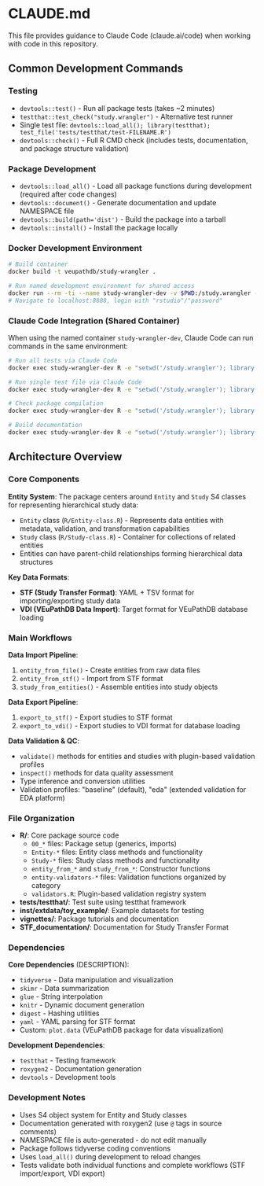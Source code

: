 # CLAUDE.md

This file provides guidance to Claude Code (claude.ai/code) when working with code in this repository.

## Common Development Commands

### Testing
- `devtools::test()` - Run all package tests (takes ~2 minutes)
- `testthat::test_check("study.wrangler")` - Alternative test runner
- Single test file: `devtools::load_all(); library(testthat); test_file('tests/testthat/test-FILENAME.R')`
- `devtools::check()` - Full R CMD check (includes tests, documentation, and package structure validation)

### Package Development
- `devtools::load_all()` - Load all package functions during development (required after code changes)
- `devtools::document()` - Generate documentation and update NAMESPACE file
- `devtools::build(path='dist')` - Build the package into a tarball
- `devtools::install()` - Install the package locally

### Docker Development Environment
```bash
# Build container
docker build -t veupathdb/study-wrangler .

# Run named development environment for shared access
docker run --rm -ti --name study-wrangler-dev -v $PWD:/study.wrangler -e PASSWORD=password -p 8888:8787 veupathdb/study-wrangler
# Navigate to localhost:8888, login with "rstudio"/"password"
```

### Claude Code Integration (Shared Container)
When using the named container `study-wrangler-dev`, Claude Code can run commands in the same environment:
```bash
# Run all tests via Claude Code
docker exec study-wrangler-dev R -e "setwd('/study.wrangler'); library(devtools); test()"

# Run single test file via Claude Code  
docker exec study-wrangler-dev R -e "setwd('/study.wrangler'); library(devtools); load_all(); library(testthat); test_file('tests/testthat/test-Entity-categories.R')"

# Check package compilation
docker exec study-wrangler-dev R -e "setwd('/study.wrangler'); library(devtools); load_all()"

# Build documentation
docker exec study-wrangler-dev R -e "setwd('/study.wrangler'); library(devtools); document()"
```

## Architecture Overview

### Core Components

**Entity System**: The package centers around `Entity` and `Study` S4 classes for representing hierarchical study data:
- `Entity` class (`R/Entity-class.R`) - Represents data entities with metadata, validation, and transformation capabilities
- `Study` class (`R/Study-class.R`) - Container for collections of related entities
- Entities can have parent-child relationships forming hierarchical data structures

**Key Data Formats**:
- **STF (Study Transfer Format)**: YAML + TSV format for importing/exporting study data
- **VDI (VEuPathDB Data Import)**: Target format for VEuPathDB database loading

### Main Workflows

**Data Import Pipeline**:
1. `entity_from_file()` - Create entities from raw data files
2. `entity_from_stf()` - Import from STF format
3. `study_from_entities()` - Assemble entities into study objects

**Data Export Pipeline**:
1. `export_to_stf()` - Export studies to STF format
2. `export_to_vdi()` - Export studies to VDI format for database loading

**Data Validation & QC**:
- `validate()` methods for entities and studies with plugin-based validation profiles
- `inspect()` methods for data quality assessment
- Type inference and conversion utilities
- Validation profiles: "baseline" (default), "eda" (extended validation for EDA platform)

### File Organization

- **R/**: Core package source code
  - `00_*` files: Package setup (generics, imports)
  - `Entity-*` files: Entity class methods and functionality
  - `Study-*` files: Study class methods and functionality
  - `entity_from_*` and `study_from_*`: Constructor functions
  - `entity-validators-*` files: Validation functions organized by category
  - `validators.R`: Plugin-based validation registry system
- **tests/testthat/**: Test suite using testthat framework
- **inst/extdata/toy_example/**: Example datasets for testing
- **vignettes/**: Package tutorials and documentation
- **STF_documentation/**: Documentation for Study Transfer Format

### Dependencies

**Core Dependencies** (DESCRIPTION):
- `tidyverse` - Data manipulation and visualization
- `skimr` - Data summarization
- `glue` - String interpolation
- `knitr` - Dynamic document generation
- `digest` - Hashing utilities
- `yaml` - YAML parsing for STF format
- Custom: `plot.data` (VEuPathDB package for data visualization)

**Development Dependencies**:
- `testthat` - Testing framework
- `roxygen2` - Documentation generation
- `devtools` - Development tools

### Development Notes

- Uses S4 object system for Entity and Study classes
- Documentation generated with roxygen2 (use `@` tags in source comments)
- NAMESPACE file is auto-generated - do not edit manually
- Package follows tidyverse coding conventions
- Uses `load_all()` during development to reload changes
- Tests validate both individual functions and complete workflows (STF import/export, VDI export)